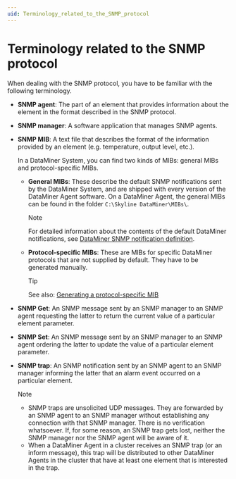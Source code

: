 ```yaml
---
uid: Terminology_related_to_the_SNMP_protocol
---
```


# Terminology related to the SNMP protocol

When dealing with the SNMP protocol, you have to be familiar with the following terminology.

- **SNMP agent**: The part of an element that provides information about the element in the format described in the SNMP protocol.

- **SNMP manager**: A software application that manages SNMP agents.

- **SNMP MIB**: A text file that describes the format of the information provided by an element (e.g. temperature, output level, etc.).

  In a DataMiner System, you can find two kinds of MIBs: general MIBs and protocol-specific MIBs.

  - **General MIBs**: These describe the default SNMP notifications sent by the DataMiner System, and are shipped with every version of the DataMiner Agent software. On a DataMiner Agent, the general MIBs can be found in the folder `C:\Skyline DataMiner\MIBs\`.

    > [!NOTE]
    > For detailed information about the contents of the default DataMiner notifications, see [DataMiner SNMP notification definition](xref:Default_DataMiner_notification).

  - **Protocol-specific MIBs**: These are MIBs for specific DataMiner protocols that are not supplied by default. They have to be generated manually.

    > [!TIP]
    > See also: [Generating a protocol-specific MIB](xref:Advanced_protocol_functionality#generating-a-protocol-specific-mib)

- **SNMP Get**: An SNMP message sent by an SNMP manager to an SNMP agent requesting the latter to return the current value of a particular element parameter.

- **SNMP Set**: An SNMP message sent by an SNMP manager to an SNMP agent ordering the latter to update the value of a particular element parameter.

- **SNMP trap**: An SNMP notification sent by an SNMP agent to an SNMP manager informing the latter that an alarm event occurred on a particular element.

  > [!NOTE]
  >
  > - SNMP traps are unsolicited UDP messages. They are forwarded by an SNMP agent to an SNMP manager without establishing any connection with that SNMP manager. There is no verification whatsoever. If, for some reason, an SNMP trap gets lost, neither the SNMP manager nor the SNMP agent will be aware of it.
  > - When a DataMiner Agent in a cluster receives an SNMP trap (or an inform message), this trap will be distributed to other DataMiner Agents in the cluster that have at least one element that is interested in the trap.
